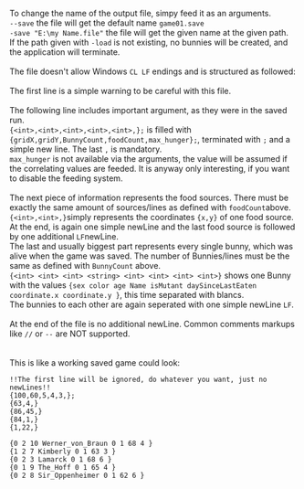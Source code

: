 To change the name of the output file, simpy feed it as an arguments.<br />
```--save``` the file will get the default name ```game01.save```<br />
```-save "E:\my Name.file"``` the file will get the given name at the given path.<br />
If the path given with ```-load``` is not existing, no bunnies will be created, and the application will terminate.<br />
<br />
The file doesn't allow Windows ```CL LF``` endings and is structured as followed:<br />
<br />
The first line is a simple warning to be careful with this file.<br />
<br />
The following line includes important argument, as they were in the saved run.<br />
```{<int>,<int>,<int>,<int>,<int>,};``` is filled with ```{gridX,gridY,BunnyCount,foodCount,max_hunger};```, terminated with ```;``` and a simple new line. The last ```,``` is mandatory.<br />
```max_hunger``` is not available via the arguments, the value will be assumed if the correlating values are feeded. It is anyway only interesting, if you want to disable the feeding system.<br />
<br />
The next piece of information represents the food sources. There must be exactly the same amount of sources/lines as defined with ```foodCount```above.<br />
```{<int>,<int>,}```simply represents the coordinates ```{x,y}``` of one food source. At the end, is again one simple newLine and the last food source is followed by one additional ```LF```newLine.
<br />
The last and usually biggest part represents every single bunny, which was alive when the game was saved.
The number of Bunnies/lines must be the same as defined with ```BunnyCount``` above.<br />
```{<int> <int> <int> <string> <int> <int> <int> <int>}``` shows one Bunny with the values ```{sex color age Name isMutant daySinceLastEaten coordinate.x coordinate.y }```, this time separated with blancs.<br />
The bunnies to each other are again seperated with one simple newLine ```LF```.
<br /><br />
At the end of the file is no additional newLine.
Common comments markups like ```//``` or ```--``` are NOT supported.
<br /><br /><br />
This is like a working saved game could look:<br/>
```
!!The first line will be ignored, do whatever you want, just no newLines!!
{100,60,5,4,3,};
{63,4,}
{86,45,}
{84,1,}
{1,22,}

{0 2 10 Werner_von_Braun 0 1 68 4 }
{1 2 7 Kimberly 0 1 63 3 }
{0 2 3 Lamarck 0 1 68 6 }
{0 1 9 The_Hoff 0 1 65 4 }
{0 2 8 Sir_Oppenheimer 0 1 62 6 }
```
